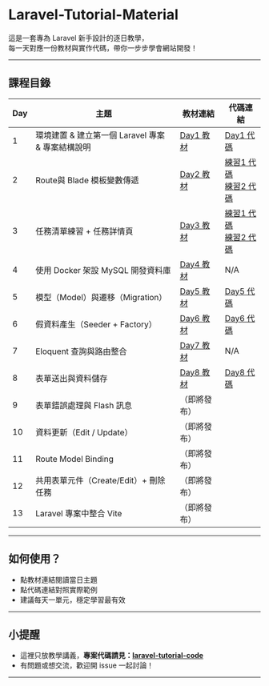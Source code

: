 # Laravel-Tutorial-Material

這是一套專為 Laravel 新手設計的逐日教學，  
每一天對應一份教材與實作代碼，帶你一步步學會網站開發！

---

## 課程目錄

| Day | 主題                                             | 教材連結                          | 代碼連結             |
|-----|--------------------------------------------------|-----------------------------------|----------------------|
| 1   | 環境建置 & 建立第一個 Laravel 專案 & 專案結構說明 | [Day1 教材](https://github.com/celia-liao/Laravel-Tutorial-Material/tree/master/Day1)     | [Day1 代碼](https://github.com/celia-liao/Laravel-Tutorial-Code/commit/a7179203e783ed282f28db4cc21f73f7f9d07a60) |
| 2   | Route與 Blade 模板變數傳遞          | [Day2 教材](https://github.com/celia-liao/Laravel-Tutorial-Material/tree/master/Day2)                      |  [練習1 代碼](https://github.com/celia-liao/Laravel-Tutorial-Code/commit/6c7890568025551a16d431ef268655496b5146b2)<br>[練習2 代碼](https://github.com/celia-liao/Laravel-Tutorial-Code/commit/76a9cd8cce54d56c7bc68f28cfe8265875a74856)                    |
| 3   | 任務清單練習 + 任務詳情頁                         | [Day3 教材](https://github.com/celia-liao/Laravel-Tutorial-Material/tree/master/Day3)                      |      [練習1 代碼](https://github.com/celia-liao/Laravel-Tutorial-Code/commit/e9e916692201fa609bfef6b5d4e608c2c5e641b5)<br>[練習2 代碼](https://github.com/celia-liao/Laravel-Tutorial-Code/commit/61bbada47b111a9624ac6d6e1f7ebf072e2b8b27)                 |
| 4   | 使用 Docker 架設 MySQL 開發資料庫                 | [Day4 教材](https://github.com/celia-liao/Laravel-Tutorial-Material/tree/master/Day4)                       |        N/A              |
| 5   | 模型（Model）與遷移（Migration）                  |  [Day5 教材](https://github.com/celia-liao/Laravel-Tutorial-Material/tree/master/Day5)                    |      [Day5 代碼](https://github.com/celia-liao/Laravel-Tutorial-Code/commit/e3f2a87c94f8bf43bf94c07b3608a15bcd4a49e3)                |
| 6   | 假資料產生（Seeder + Factory）                    |  [Day6 教材](https://github.com/celia-liao/Laravel-Tutorial-Material/tree/master/Day6)                      |    [Day6 代碼](https://github.com/celia-liao/Laravel-Tutorial-Code/commit/829c2261a1ec6ae5c5cabdb913ac0a0b7a233865)                  |
| 7   | Eloquent 查詢與路由整合                           |  [Day7 教材](https://github.com/celia-liao/Laravel-Tutorial-Material/tree/master/Day7)                      |  N/A                    |
| 8   | 表單送出與資料儲存                                |   [Day8 教材](https://github.com/celia-liao/Laravel-Tutorial-Material/tree/master/Day8)                      |   [Day8 代碼](https://github.com/celia-liao/Laravel-Tutorial-Code/commit/c33fd62e63c9ef4296b7c713d4b14bbb9c2892e6)                   |
| 9   | 表單錯誤處理與 Flash 訊息                         | （即將發布）                      |                      |
| 10  | 資料更新（Edit / Update）                         | （即將發布）                      |                      |
| 11  | Route Model Binding                              | （即將發布）                      |                      |
| 12  | 共用表單元件（Create/Edit）+ 刪除任務             | （即將發布）                      |                      |
| 13  | Laravel 專案中整合 Vite                           | （即將發布）                      |                      |

---

## 如何使用？

- 點教材連結閱讀當日主題
- 點代碼連結對照實際範例
- 建議每天一單元，穩定學習最有效

---

## 小提醒

- 這裡只放教學講義，**專案代碼請見：[laravel-tutorial-code](https://github.com/celia-liao/Laravel-Tutorial-Code/tree/master/task-list)**
- 有問題或想交流，歡迎開 issue 一起討論！

---

